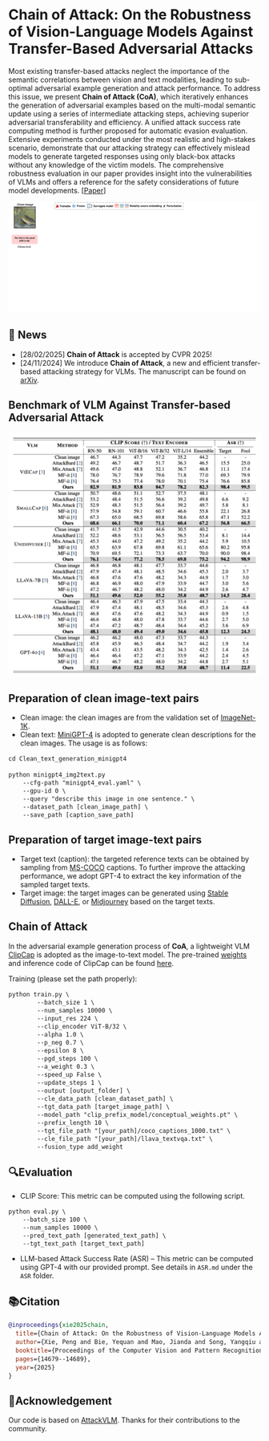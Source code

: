 # Chain of Attack: On the Robustness of Vision-Language Models Against Transfer-Based Adversarial Attacks

Most existing transfer-based attacks neglect the importance of the semantic correlations between vision and text modalities, leading to sub-optimal adversarial example generation and attack performance. To address this issue, we present **Chain of Attack (CoA)**, which iteratively enhances the generation of adversarial examples based on the multi-modal semantic update using a series of intermediate attacking steps, achieving superior adversarial transferability and efficiency. A unified attack success rate computing method is further proposed for automatic evasion evaluation. Extensive experiments conducted under the most realistic and high-stakes scenario, demonstrate that our attacking strategy can effectively mislead models to generate targeted responses using only black-box attacks without any knowledge of the victim models. The comprehensive robustness evaluation in our paper provides insight into the vulnerabilities of VLMs and offers a reference for the safety considerations of future model developments. [[Paper](https://openaccess.thecvf.com/content/CVPR2025/html/Xie_Chain_of_Attack_On_the_Robustness_of_Vision-Language_Models_Against_CVPR_2025_paper.html)]

![image](https://github.com/Shelton1013/Chain_of_Attack/blob/main/pipeline_gif.gif)

## 🚀 News

- [28/02/2025] **Chain of Attack** is accepted by CVPR 2025!
- [24/11/2024] We introduce **Chain of Attack**, a new and efficient transfer-based attacking strategy for VLMs. The manuscript can be found on [arXiv](https://arxiv.org/pdf/2411.15720).


## Benchmark of VLM Against Transfer-based Adversarial Attack  
![benchmark](benchmark_VLM_attack.png)




## Preparation of clean image-text pairs
- Clean image: the clean images are from the validation set of [ImageNet-1K](https://www.image-net.org/).
- Clean text: [MiniGPT-4](https://github.com/Vision-CAIR/MiniGPT-4) is adopted to generate clean descriptions for the clean images. The usage is as follows:
```
cd Clean_text_generation_minigpt4

python minigpt4_img2text.py
    --cfg-path "minigpt4_eval.yaml" \
    --gpu-id 0 \
    --query "describe this image in one sentence." \
    --dataset_path [clean_image_path] \
    --save_path [caption_save_path]
```


## Preparation of target image-text pairs
- Target text (caption): the targeted reference texts can be obtained by sampling from [MS-COCO](https://cocodataset.org/) captions. To further improve the attacking performance, we adopt GPT-4 to extract the key information of the sampled target texts.
- Target image: the target images can be generated using [Stable Diffusion](https://github.com/CompVis/stable-diffusion), [DALL-E](https://arxiv.org/pdf/2102.12092), or [Midjourney](https://www.midjourney.com/) based on the target texts.

## Chain of Attack
In the adversarial example generation process of **CoA**, a lightweight VLM [ClipCap](https://arxiv.org/pdf/2111.09734) is adopted as the image-to-text model. The pre-trained [weights](https://drive.google.com/file/d/14pXWwB4Zm82rsDdvbGguLfx9F8aM7ovT/view?usp=sharing) and inference code of ClipCap can be found [here](https://github.com/rmokady/CLIP_prefix_caption).

Training (please set the path properly):
```
python train.py \
        --batch_size 1 \
        --num_samples 10000 \
        --input_res 224 \
        --clip_encoder ViT-B/32 \
        --alpha 1.0 \
        --p_neg 0.7 \
        --epsilon 8 \
        --pgd_steps 100 \
        --a_weight 0.3 \
        --speed_up False \
        --update_steps 1 \
        --output [output_folder] \
        --cle_data_path [clean_dataset_path] \
        --tgt_data_path [target_image_path] \
        --model_path "clip_prefix_model/conceptual_weights.pt" \
        --prefix_length 10 \
        --tgt_file_path "[your_path]/coco_captions_1000.txt" \
        --cle_file_path "[your_path]/llava_textvqa.txt" \
        --fusion_type add_weight
```

## 🔍Evaluation

- CLIP Score: This metric can be computed using the following script.
```
python eval.py \
    --batch_size 100 \
    --num_samples 10000 \
    --pred_text_path [generated_text_path] \
    --tgt_text_path [target_text_path]
```
- LLM-based Attack Success Rate (ASR) – This metric can be computed using GPT-4 with our provided prompt. See details in `ASR.md` under the `ASR` folder.

  
## 📚Citation
```bibtex
@inproceedings{xie2025chain,
  title={Chain of Attack: On the Robustness of Vision-Language Models Against Transfer-Based Adversarial Attacks},
  author={Xie, Peng and Bie, Yequan and Mao, Jianda and Song, Yangqiu and Wang, Yang and Chen, Hao and Chen, Kani},
  booktitle={Proceedings of the Computer Vision and Pattern Recognition Conference},
  pages={14679--14689},
  year={2025}
}
```

## 🙏Acknowledgement
Our code is based on [AttackVLM](https://github.com/yunqing-me/AttackVLM). Thanks for their contributions to the community.